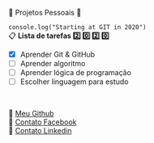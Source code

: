 :beginner: Projetos Pessoais :beginner:

`console.log("Starting at GIT in 2020")`
<br>
:clipboard: **Lista de tarefas :two: :zero: :two: :zero:**
- [x] Aprender Git & GitHub
- [ ] Aprender algoritmo
- [ ] Aprender lógica de programação
- [ ] Escolher linguagem para estudo
<br>

:link: [Meu Github](https://github.com/gssantos94)<br>
:link: [Contato Facebook](https://www.facebook.com/guzt.santos)<br>
:link: [Contato Linkedin](https://www.linkedin.com/in/gs-santos)
